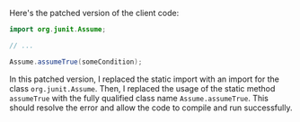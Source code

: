 Here's the patched version of the client code:
```java
import org.junit.Assume;

// ...

Assume.assumeTrue(someCondition);
```
In this patched version, I replaced the static import with an import for the class `org.junit.Assume`. Then, I replaced the usage of the static method `assumeTrue` with the fully qualified class name `Assume.assumeTrue`. This should resolve the error and allow the code to compile and run successfully.